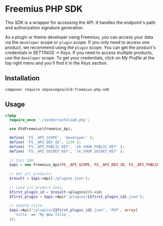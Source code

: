 # Freemius PHP SDK
This SDK is a wrapper for accessing the API. It handles the endpoint's path and authorization signature generation.

As a plugin or theme developer using Freemius, you can access your data via the `developer` scope or `plugin` scope. 
If you only need to access one product, we recommend using the `plugin` scope. You can get the product's credentials in *SETTINGS -> Keys*.
If you need to access multiple products, use the `developer` scope. To get your credentials, click on *My Profile* at the top right menu and you'll find it in the *Keys* section.

## Installation

```composer require skpassegna/old-freemius-php-sdk```

## Usage

```php
<?php
  require_once './vendor/autoload.php';

  use OldFreemius\Freemius_Api;

  define( 'FS__API_SCOPE', 'developer' );
  define( 'FS__API_DEV_ID', 1234 );
  define( 'FS__API_PUBLIC_KEY', 'pk_YOUR_PUBLIC_KEY' );
  define( 'FS__API_SECRET_KEY', 'sk_YOUR_SECRET_KEY' );
  
  // Init SDK.
  $api = new Freemius_Api(FS__API_SCOPE, FS__API_DEV_ID, FS__API_PUBLIC_KEY, FS__API_SECRET_KEY);
  
  // Get all products.
  $result = $api->Api('/plugins.json');
  
  // Load 1st product data.
  $first_plugin_id = $result->plugins[0]->id;
  $first_plugin = $api->Api("/plugins/{$first_plugin_id}.json");
  
  // Update title.
  $api->Api("/plugins/{$first_plugin_id}.json", 'PUT', array(
    'title' => 'My New Title',
  ));
```
